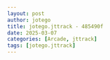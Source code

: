 ```yaml
---
layout: post
author: jotego
title: jotego.jttrack - 485490f
date: 2025-03-07
categories: [Arcade, jttrack]
tags: [jotego.jttrack]
---
```



